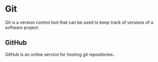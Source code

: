 # Git

Git is a version control tool that can be used to keep track of versions of a software project.

## GitHub

GitHub is an online service for hosting git repositories..
